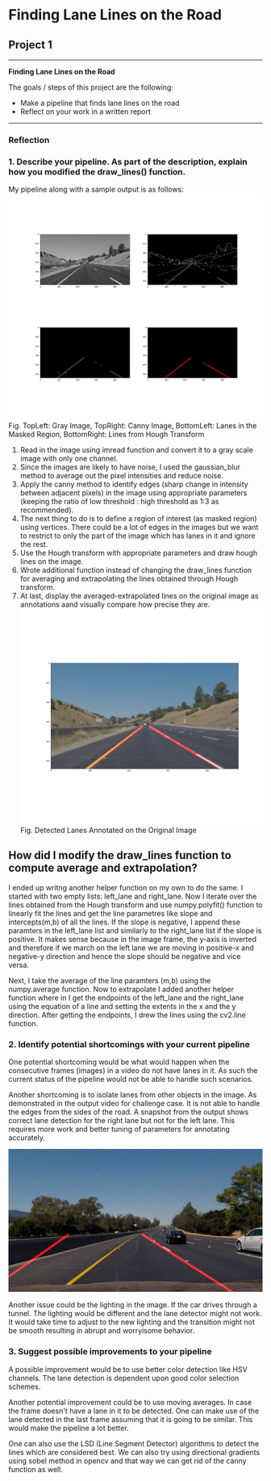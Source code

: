 # **Finding Lane Lines on the Road** 

## Project 1
---

**Finding Lane Lines on the Road**

The goals / steps of this project are the following:
* Make a pipeline that finds lane lines on the road
* Reflect on your work in a written report


[//]: # (Image References)

[image1]: ./examples/grayscale.jpg "Grayscale"

---

### Reflection

### 1. Describe your pipeline. As part of the description, explain how you modified the draw_lines() function.

My pipeline along with a sample output is as follows:
![TopLeft: Gray Image, TopRight: Canny Image, BottomLeft: Lanes in the Masked Region, BottomRight: Lines from Hough Transform](Sample_Output_4m_Pipeline.jpg)
Fig. TopLeft: Gray Image, TopRight: Canny Image, BottomLeft: Lanes in the Masked Region, BottomRight: Lines from Hough Transform

1) Read in the image using imread function and convert it to a gray scale image with only one channel.
2) Since the images are likely to have noise, I used the gaussian_blur method to average out the pixel intensities and reduce noise.
3) Apply the canny method to identify edges (sharp change in intensity between adjacent pixels) in the image using appropriate parameters (keeping the ratio of low threshold : high threshold as 1:3 as recommended). 
4) The next thing to do is to define a region of interest (as masked region) using vertices. There could be a lot of edges in the images but we want to restrict to only the part of the image which has lanes in it and ignore the rest.
5) Use the Hough transform with appropriate parameters and draw hough lines on the image.
6) Wrote additional function instead of changing the draw_lines function for averaging and extrapolating the lines obtained through Hough transform.
7) At last, display the averaged-extrapolated lines on the original image as annotations aand visually compare how precise they are.
![Detected Lanes Annotated on the Original Image](Annotated_Lanes_Image.jpg)
Fig. Detected Lanes Annotated on the Original Image

## How did I modify the draw_lines function to compute average and extrapolation?
I ended up writng another helper function on my own to do the same. I started with two empty lists: left\_lane and right\_lane. Now I iterate over the lines obtained from the Hough transform and use numpy.polyfit() function to linearly fit the lines and get the line parametres like slope and intercepts(m,b) of all the lines. If the slope is negative, I append these paramters in the left\_lane list and similarly to the right\_lane list if the slope is positive. It makes sense because in the image frame, the y-axis is inverted and therefore if we march on the left lane we are moving in positive-x and negative-y direction and hence the slope should be negative and vice versa.

Next, I take the average of the line paramters (m,b) using the numpy.average function. Now to extrapolate I added another helper function where in I get the endpoints of the left\_lane and the right\_lane using the equation of a line and setting the extents in the x and the y direction. After getting the endpoints, I drew the lines using the cv2.line function.   

### 2. Identify potential shortcomings with your current pipeline

One potential shortcoming would be what would happen when the consecutive frames (images) in a video do not have lanes in it. As such the current status of the pipeline would not be able to handle such scenarios. 

Another shortcoming is to isolate lanes from other objects in the image. As demonstrated in the output video for challenge case. It is not able to handle the edges from the sides of the road. A snapshot from the output shows correct lane detection for the right lane but not for the left lane. This requires more work and better tuning of parameters for annotating accurately.


![Challenge output](challenge.jpg)


Another issue could be the lighting in the image. If the car drives through a tunnel. The lighting would be different and the lane detector might not work. It would take time to adjust to the new lighting and the transition might not be smooth resulting in abrupt and worryisome behavior.


### 3. Suggest possible improvements to your pipeline

A possible improvement would be to use better color detection like HSV channels. The lane detection is dependent upon good color selection schemes. 

Another potential improvement could be to use moving averages. In case the frame doesn't have a lane in it to be detected. One can make use of the lane detected in the last frame assuming that it is going to be similar. This would make the pipeline a lot better.

One can also use the LSD (Line Segment Detector) algorithms to detect the lines which are considered best. We can also try using directional gradients using sobel method in opencv and that way we can get rid of the canny function as well.  
